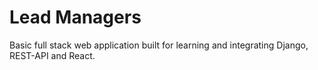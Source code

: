 # Lead Managers
Basic full stack web application built for learning and integrating Django, REST-API and React.
